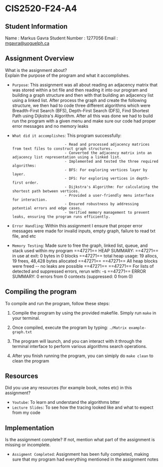 # CIS2520-F24-A4

## Student Information 
Name            : Markus Gavra
Student Number  : 1277056
Email           : mgavra@uoguelph.ca

## Assignment Overview
What is the assignment about?  
Explain the purpose of the program and what it accomplishes.

- `Purpose`: This assignment was all about reading an adjacency matrix that was stored within a txt file and then reading it into our program and building a graph structure
             and then with that building an adjacency list using a linked list. After process the graph and create the following structure, we then had to code three different 
             algorithms which were Breadth-First Search (BFS), Depth-First Search (DFS), Find Shortest Path using Dijkstra's Algorithm. After all this was done we had to build 
             run the program with a given menu and make sure our code had proper error messages and no memory leaks

- `What did it accomplishes`: This program successfully:

                              - Read and processed adjacency matrices from text files to construct graph structures.
                              - Converted the adjacency matrix into an adjacency list representation using a linked list.
                              - Implemented and tested the three required algorithms:
                              - BFS: For exploring vertices layer by layer.
                              - DFS: For exploring vertices in depth-first order.
                              - Dijkstra's Algorithm: For calculating the shortest path between vertices.
                              - Provided a user-friendly menu interface for interaction.
                              - Ensured robustness by addressing potential errors and edge cases.
                              - Verified memory management to prevent leaks, ensuring the program runs efficiently.

- `Error Handling`: Within this assignment I ensure that proper error messages were made for invalid inputs, empty graph, failure to read txt file, and etc

- `Memory Testing`: Made sure to free the graph, linked list, queue, and stack used within my program
                    ==47271== HEAP SUMMARY:
                    ==47271==     in use at exit: 0 bytes in 0 blocks
                    ==47271==   total heap usage: 19 allocs, 19 frees, 48,428 bytes allocated
                    ==47271== 
                    ==47271== All heap blocks were freed -- no leaks are possible
                    ==47271== 
                    ==47271== For lists of detected and suppressed errors, rerun with: -s
                    ==47271== ERROR SUMMARY: 0 errors from 0 contexts (suppressed: 0 from 0)

## Compiling the program
To compile and run the program, follow these steps:

1. Compile the program by using the provided makefile. Simply run `make` in your terminal.
   
2. Once compiled, execute the program by typing: `./Matrix example-graph.txt`

3. The program will launch, and you can interact with it through the terminal interface to perform various algorithms search operations.

4. After you finish running the program, you can simiply do `make clean` to clean the program

## Resources 
Did you use any resources (for example book, notes etc) in this assignment?
- `Youtube`: To learn and understand the algorithms btter
- `Lecture Slides`: To see how the tracing looked like and what to expect from my code

## Implementation
Is the assignment complete? If not, mention what part of the assignment is missing or incomplete.
- `Assigment Completed`: Assignment has been fully completed, making sure that my program had everything mentioned in the assignment notes